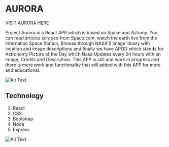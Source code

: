 # AURORA

 [VISIT AURORA HERE](https://powerful-eyrie-67003.herokuapp.com/)

 Project Aurora is a React APP which is based on Space and Astrony. You can read articles scraped from Space.com, watch the earth live from the Internation Space Station, Browse through NASA'S image library with location and image descriptions and finally we have APOD which stands for Astronomy Picture of the Day which Nasa Updates every 24 hours with an Image, Credits and Description. This APP is still and work in progress and there is more work and functionality that will added with this APP for more and educational.

 ![Alt Text](https://media.giphy.com/media/zNIY1bxrw15LO/giphy.gif)

 ## Technology
 1. React
 2. CSS
 3. Bootstrap
 4. Node
 5. Express
 

![Alt Text](https://media.giphy.com/media/ALQ6OXrBDqBWw/giphy.gif)



